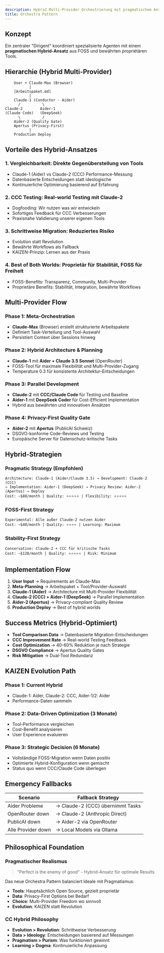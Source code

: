 ```yaml
---
description: Hybrid Multi-Provider Orchestrierung mit pragmatischem Ansatz
title: Orchestra Pattern
---
```


## Konzept

Ein zentraler "Dirigent" koordiniert spezialisierte Agenten mit einem **pragmatischen Hybrid-Ansatz** aus FOSS und bewährten propriétären Tools.

## Hierarchie (Hybrid Multi-Provider)

```
    User + Claude-Max (Browser)
           |
    [Arbeitspaket.md]
           |
    Claude-1 (Conductor - Aider)
      /          \
Claude-2        Aider-1
(Claude Code)   (DeepSeek)
      \          /
    Aider-2 (Quality Gate)
    Apertus (Privacy-First)
           |
    Production Deploy
```

## Vorteile des Hybrid-Ansatzes

### 1. **Vergleichbarkeit**: Direkte Gegenüberstellung von Tools
- Claude-1 (Aider) vs Claude-2 (CCC) Performance-Messung
- Datenbasierte Entscheidungen statt ideologische
- Kontinuierliche Optimierung basierend auf Erfahrung

### 2. **CCC Testing**: Real-world Testing mit Claude-2
- Dogfooding: Wir nutzen was wir entwickeln
- Sofortiges Feedback für CCC Verbesserungen
- Praxisnahe Validierung unserer eigenen Tools

### 3. **Schrittweise Migration**: Reduziertes Risiko
- Evolution statt Revolution
- Bewährte Workflows als Fallback
- KAIZEN-Prinzip: Lernen aus der Praxis

### 4. **Best of Both Worlds**: Proprietär für Stabilität, FOSS für Freiheit
- FOSS-Benefits: Transparenz, Community, Multi-Provider
- Proprietäre Benefits: Stabilität, Integration, bewährte Workflows

## Multi-Provider Flow

### Phase 1: Meta-Orchestration
- **Claude-Max** (Browser) erstellt strukturierte Arbeitspakete
- Definiert Task-Verteilung und Tool-Auswahl
- Persistiert Context über Sessions hinweg

### Phase 2: Hybrid Architecture & Planning
- **Claude-1** mit **Aider + Claude 3.5 Sonnet** (OpenRouter)
- FOSS-Tool für maximale Flexibilität und Multi-Provider-Zugang
- Temperature 0.3 für konsistente Architektur-Entscheidungen

### Phase 3: Parallel Development
- **Claude-2** mit **CCC/Claude Code** für Testing und Baseline
- **Aider-1** mit **DeepSeek Coder** für Cost-Efficient Implementation
- Hybrid aus bewährten und innovativen Ansätzen

### Phase 4: Privacy-First Quality Gate
- **Aider-2** mit **Apertus** (PublicAI Schweiz)
- DSGVO-konforme Code-Reviews und Testing
- Europäische Server für Datenschutz-kritische Tasks

## Hybrid-Strategien

### Pragmatic Strategy (Empfohlen)
```
Architecture: Claude-1 (Aider/Claude 3.5) → Development: Claude-2 (CCC)
→ Implementation: Aider-1 (DeepSeek) → Privacy Review: Aider-2 (Apertus) → Deploy
Cost: ~$80/month | Quality: ⭐⭐⭐⭐⭐ | Flexibility: ⭐⭐⭐⭐⭐
```

### FOSS-First Strategy
```
Experimental: Alle außer Claude-2 nutzen Aider
Cost: ~$40/month | Quality: ⭐⭐⭐⭐ | Learning: Maximum
```

### Stability-First Strategy
```
Conservative: Claude-2 + CCC für kritische Tasks
Cost: ~$120/month | Quality: ⭐⭐⭐⭐⭐ | Risk: Minimum
```

## Implementation Flow

1. **User Input** → Requirements an Claude-Max
2. **Meta-Planning** → Arbeitspaket + Tool/Provider-Auswahl
3. **Claude-1 (Aider)** → Architecture mit Multi-Provider Flexibilität
4. **Claude-2 (CCC) + Aider-1 (DeepSeek)** → Parallel Implementation
5. **Aider-2 (Apertus)** → Privacy-compliant Quality Review
6. **Production Deploy** → Best of hybrid worlds

## Success Metrics (Hybrid-Optimiert)

- **Tool Comparison Data** → Datenbasierte Migration-Entscheidungen
- **CCC Improvement Rate** → Real-world Testing Feedback
- **Cost Optimization** → 40-60% Reduktion je nach Strategie
- **DSGVO Compliance** → Apertus Quality Gates
- **Risk Mitigation** → Dual-Tool Redundanz

## KAIZEN Evolution Path

### Phase 1: Current Hybrid
- Claude-1: Aider, Claude-2: CCC, Aider-1/2: Aider
- Performance-Daten sammeln

### Phase 2: Data-Driven Optimization (3 Monate)
- Tool-Performance vergleichen
- Cost-Benefit analysieren
- User Experience evaluieren

### Phase 3: Strategic Decision (6 Monate)
- Vollständige FOSS-Migration wenn Daten positiv
- Optimierte Hybrid-Konfiguration wenn gemischt
- Status quo wenn CCC/Claude Code überlegen

## Emergency Fallbacks

| Scenario | Fallback Strategy |
|----------|-------------------|
| Aider Probleme | → Claude-2 (CCC) übernimmt Tasks |
| OpenRouter down | → Claude-2 (Anthropic Direct) |
| PublicAI down | → Aider-2 via OpenRouter |
| Alle Provider down | → Local Models via Ollama |

## Philosophical Foundation

### Pragmatischer Realismus
> "Perfect is the enemy of good" - Hybrid-Ansatz für optimale Results

Das neue Orchestra Pattern balanciert Ideale mit Pragmatismus:
- **Tools**: Hauptsächlich Open Source, gezielt proprietär
- **Data**: Privacy-First Options bei Bedarf
- **Choice**: Multi-Provider Freedom wo sinnvoll
- **Evolution**: KAIZEN statt Revolution

### CC Hybrid Philosophy
- **Evolution > Revolution**: Schrittweise Verbesserung
- **Data > Ideology**: Entscheidungen basierend auf Messungen
- **Pragmatism > Purism**: Was funktioniert gewinnt
- **Learning > Dogma**: Kontinuierliche Anpassung